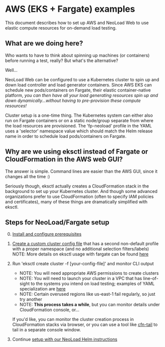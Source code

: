 # AWS (EKS + Fargate) examples

This document describes how to set up AWS and NeoLoad Web to use elastic compute resources for on-demand load testing.

## What are we doing here? ##

Who wants to have to think about spinning up machines (or containers) before running a test, really? But what's the alternative?

Well...

NeoLoad Web can be configured to use a Kubernetes cluster to spin up and down load controller and load generator containers. Since AWS EKS can schedule new pods/containers on Fargate, their elastic container-native platform, *you can then have all your load generating resources spin up and down dynamically...without having to pre-provision these compute resources!*

Cluster setup is a one-time thing. The Kubernetes system can either also run on Fargate containers or on a static node/group separate from where the load resources are provisioned. The 'fp-neoload' profile in the YAML uses a 'selector' namespace value which should match the Helm release name in order to schedule load pods/containers on Fargate.

## Why are we using eksctl instead of Fargate or CloudFormation in the AWS web GUI? ##

The answer is simple. Command lines are easier than the AWS GUI, since it changes all the time :)

Seriously though, eksctl actually creates a CloudFormation stack in the background to set up your Kubernetes cluster. And though some advanced organizations prefer to use CloudFormation (often to specify IAM policies and certificates), many of these things are dramatically simplified with eksctl.

## Steps for NeoLoad/Fargate setup ##

0. [Install and configure prerequisites](prerequisites.md)

1. [Create a custom cluster config file](fargate-cluster-config.yaml) that has a second non-default profile with a proper namespace (and no additional selection filters/labels)
NOTE: More details on eksctl usage with fargate can be found [here](https://eksctl.io/usage/fargate/)

2. Run 'eksctl create cluster -f [your-config-file]' and monitor CLI output
    - NOTE: You will need appropriate AWS permissions to create clusters
    - NOTE: You will need to launch your cluster in a VPC that has line-of-sight to the systems you intend on load testing; examples of YAML specialization are [here](https://eksctl.io/usage/vpc-networking/)
    - NOTE: Certain overused regions like us-east-1 fail regularly, so just try another
    - NOTE: **This process takes a while**, but you can monitor details under CloudFormation console, or...

    If you'd like, you can monitor the cluster creation process in CloudFormation stacks via browser, or you can use a tool like [cfn-tail](https://github.com/taimos/cfn-tail) to tail in a separate console window.

3. Continue [setup with our NeoLoad Helm instructions](../helm/post_cluster_infra.md)
